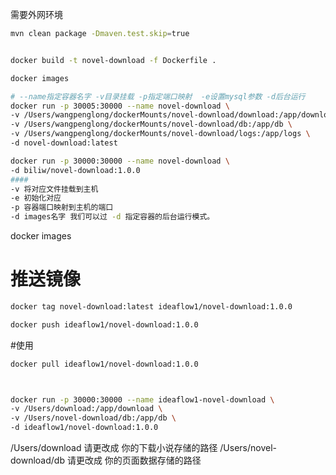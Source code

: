 需要外网环境
```bash
mvn clean package -Dmaven.test.skip=true


docker build -t novel-download -f Dockerfile .

docker images

```
```bash
# --name指定容器名字 -v目录挂载 -p指定端口映射  -e设置mysql参数 -d后台运行
docker run -p 30005:30000 --name novel-download \
-v /Users/wangpenglong/dockerMounts/novel-download/download:/app/download \
-v /Users/wangpenglong/dockerMounts/novel-download/db:/app/db \
-v /Users/wangpenglong/dockerMounts/novel-download/logs:/app/logs \
-d novel-download:latest

docker run -p 30000:30000 --name novel-download \
-d biliw/novel-download:1.0.0
####
-v 将对应文件挂载到主机
-e 初始化对应
-p 容器端口映射到主机的端口
-d images名字 我们可以过 -d 指定容器的后台运行模式。
```


docker images

# 推送镜像

```bash
docker tag novel-download:latest ideaflow1/novel-download:1.0.0

docker push ideaflow1/novel-download:1.0.0
```

#使用



```bash
docker pull ideaflow1/novel-download:1.0.0



docker run -p 30000:30000 --name ideaflow1-novel-download \
-v /Users/download:/app/download \
-v /Users/novel-download/db:/app/db \
-d ideaflow1/novel-download:1.0.0

```

/Users/download 请更改成 你的下载小说存储的路径
/Users/novel-download/db  请更改成 你的页面数据存储的路径